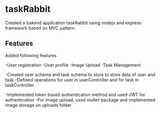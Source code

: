 # taskRabbit
Created a bakend application taskRabbit using nodejs and express framework based on MVC pattern

## Features
Added following features

 -User registration
 -User profile
 -Image Upload
 -Task Management

-Created user schema and task schema to store to store data of user and task
-Defined operations for user in userController and for task in taskController

-Implemented token based authentication method and used JWT for authentication
-For image upload, used multer package and implemented image storage un uploads folder
